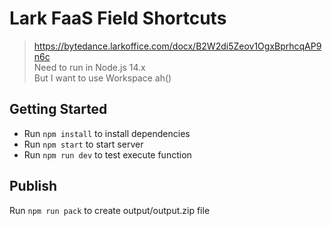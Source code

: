 # Lark FaaS Field Shortcuts

> https://bytedance.larkoffice.com/docx/B2W2di5Zeov1OgxBprhcqAP9n6c
> <br>
> Need to run in Node.js 14.x
> <br>
> But I want to use Workspace ah()

## Getting Started
- Run `npm install` to install dependencies
- Run `npm start` to start server
- Run `npm run dev` to test execute function

## Publish
Run `npm run pack` to create output/output.zip file
